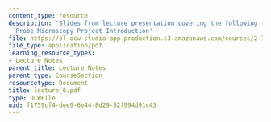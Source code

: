 ```yaml
---
content_type: resource
description: 'Slides from lecture presentation covering the following topics: Scanning
  Probe Microscopy Project Introduction'
file: https://ol-ocw-studio-app-production.s3.amazonaws.com/courses/2-76-multi-scale-system-design-fall-2004/f1759cf4dee96e448d2952f994d91c43_lecture_6.pdf
file_type: application/pdf
learning_resource_types:
- Lecture Notes
parent_title: Lecture Notes
parent_type: CourseSection
resourcetype: Document
title: lecture_6.pdf
type: OCWFile
uid: f1759cf4-dee9-6e44-8d29-52f994d91c43
---
```

